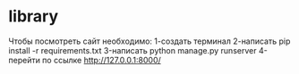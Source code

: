 # library
Чтобы посмотреть сайт необходимо:
1-создать терминал
2-написать pip install -r requirements.txt
3-написать python manage.py runserver
4-перейти по ссылке http://127.0.0.1:8000/
